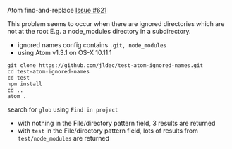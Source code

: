 Atom find-and-replace [Issue #621](https://github.com/atom/find-and-replace/issues/621)

This problem seems to occur when there are  ignored directories which are not at the root E.g. a node_modules directory in a subdirectory.

- ignored names config contains `.git, node_modules`
- using Atom v1.3.1 on OS-X 10.11.1

```
git clone https://github.com/jldec/test-atom-ignored-names.git
cd test-atom-ignored-names
cd test
npm install
cd ..
atom .
```

search for `glob` using `Find in project`
- with nothing in the File/directory pattern field, 3 results are returned
- with `test` in the File/directory pattern field, lots of results from `test/node_modules` are returned
